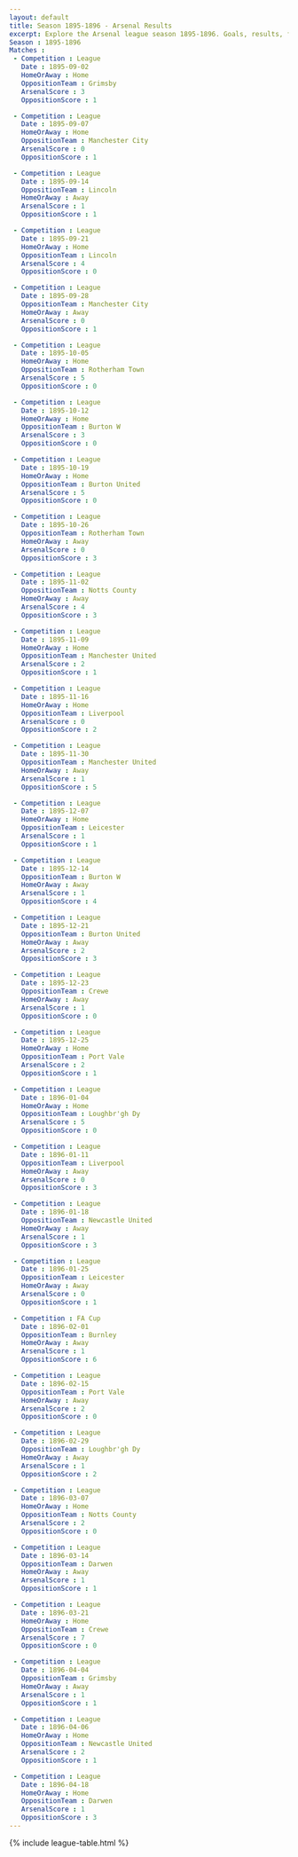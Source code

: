 ```yaml
---
layout: default
title: Season 1895-1896 - Arsenal Results 
excerpt: Explore the Arsenal league season 1895-1896. Goals, results, fixtures from the 1895-1896 season on History of Arsenal Football Club
Season : 1895-1896
Matches :
 - Competition : League
   Date : 1895-09-02
   HomeOrAway : Home
   OppositionTeam : Grimsby
   ArsenalScore : 3
   OppositionScore : 1

 - Competition : League
   Date : 1895-09-07
   HomeOrAway : Home
   OppositionTeam : Manchester City
   ArsenalScore : 0
   OppositionScore : 1

 - Competition : League
   Date : 1895-09-14
   OppositionTeam : Lincoln
   HomeOrAway : Away
   ArsenalScore : 1
   OppositionScore : 1

 - Competition : League
   Date : 1895-09-21
   HomeOrAway : Home
   OppositionTeam : Lincoln
   ArsenalScore : 4
   OppositionScore : 0

 - Competition : League
   Date : 1895-09-28
   OppositionTeam : Manchester City
   HomeOrAway : Away
   ArsenalScore : 0
   OppositionScore : 1

 - Competition : League
   Date : 1895-10-05
   HomeOrAway : Home
   OppositionTeam : Rotherham Town
   ArsenalScore : 5
   OppositionScore : 0

 - Competition : League
   Date : 1895-10-12
   HomeOrAway : Home
   OppositionTeam : Burton W
   ArsenalScore : 3
   OppositionScore : 0

 - Competition : League
   Date : 1895-10-19
   HomeOrAway : Home
   OppositionTeam : Burton United
   ArsenalScore : 5
   OppositionScore : 0

 - Competition : League
   Date : 1895-10-26
   OppositionTeam : Rotherham Town
   HomeOrAway : Away
   ArsenalScore : 0
   OppositionScore : 3

 - Competition : League
   Date : 1895-11-02
   OppositionTeam : Notts County
   HomeOrAway : Away
   ArsenalScore : 4
   OppositionScore : 3

 - Competition : League
   Date : 1895-11-09
   HomeOrAway : Home
   OppositionTeam : Manchester United
   ArsenalScore : 2
   OppositionScore : 1

 - Competition : League
   Date : 1895-11-16
   HomeOrAway : Home
   OppositionTeam : Liverpool
   ArsenalScore : 0
   OppositionScore : 2

 - Competition : League
   Date : 1895-11-30
   OppositionTeam : Manchester United
   HomeOrAway : Away
   ArsenalScore : 1
   OppositionScore : 5

 - Competition : League
   Date : 1895-12-07
   HomeOrAway : Home
   OppositionTeam : Leicester
   ArsenalScore : 1
   OppositionScore : 1

 - Competition : League
   Date : 1895-12-14
   OppositionTeam : Burton W
   HomeOrAway : Away
   ArsenalScore : 1
   OppositionScore : 4

 - Competition : League
   Date : 1895-12-21
   OppositionTeam : Burton United
   HomeOrAway : Away
   ArsenalScore : 2
   OppositionScore : 3

 - Competition : League
   Date : 1895-12-23
   OppositionTeam : Crewe
   HomeOrAway : Away
   ArsenalScore : 1
   OppositionScore : 0

 - Competition : League
   Date : 1895-12-25
   HomeOrAway : Home
   OppositionTeam : Port Vale
   ArsenalScore : 2
   OppositionScore : 1

 - Competition : League
   Date : 1896-01-04
   HomeOrAway : Home
   OppositionTeam : Loughbr'gh Dy
   ArsenalScore : 5
   OppositionScore : 0

 - Competition : League
   Date : 1896-01-11
   OppositionTeam : Liverpool
   HomeOrAway : Away
   ArsenalScore : 0
   OppositionScore : 3

 - Competition : League
   Date : 1896-01-18
   OppositionTeam : Newcastle United
   HomeOrAway : Away
   ArsenalScore : 1
   OppositionScore : 3

 - Competition : League
   Date : 1896-01-25
   OppositionTeam : Leicester
   HomeOrAway : Away
   ArsenalScore : 0
   OppositionScore : 1

 - Competition : FA Cup
   Date : 1896-02-01
   OppositionTeam : Burnley
   HomeOrAway : Away
   ArsenalScore : 1
   OppositionScore : 6

 - Competition : League
   Date : 1896-02-15
   OppositionTeam : Port Vale
   HomeOrAway : Away
   ArsenalScore : 2
   OppositionScore : 0

 - Competition : League
   Date : 1896-02-29
   OppositionTeam : Loughbr'gh Dy
   HomeOrAway : Away
   ArsenalScore : 1
   OppositionScore : 2

 - Competition : League
   Date : 1896-03-07
   HomeOrAway : Home
   OppositionTeam : Notts County
   ArsenalScore : 2
   OppositionScore : 0

 - Competition : League
   Date : 1896-03-14
   OppositionTeam : Darwen
   HomeOrAway : Away
   ArsenalScore : 1
   OppositionScore : 1

 - Competition : League
   Date : 1896-03-21
   HomeOrAway : Home
   OppositionTeam : Crewe
   ArsenalScore : 7
   OppositionScore : 0

 - Competition : League
   Date : 1896-04-04
   OppositionTeam : Grimsby
   HomeOrAway : Away
   ArsenalScore : 1
   OppositionScore : 1

 - Competition : League
   Date : 1896-04-06
   HomeOrAway : Home
   OppositionTeam : Newcastle United
   ArsenalScore : 2
   OppositionScore : 1

 - Competition : League
   Date : 1896-04-18
   HomeOrAway : Home
   OppositionTeam : Darwen
   ArsenalScore : 1
   OppositionScore : 3
---
```



{% include league-table.html %}